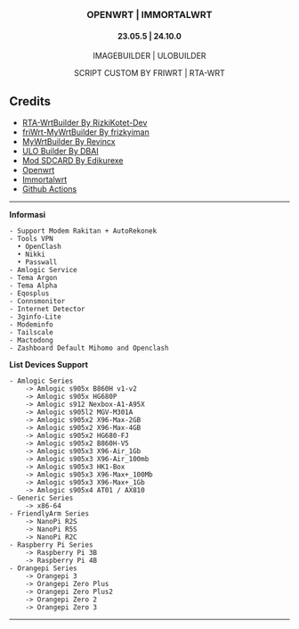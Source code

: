 <h3 align="center">
  <br>OPENWRT | IMMORTALWRT<br>
</h3>
<h4 align="center">23.05.5 | 24.10.0</h4>
<p align="center">IMAGEBUILDER | ULOBUILDER</p>
<p align="center">SCRIPT CUSTOM BY FRIWRT | RTA-WRT</p>

**Credits**
---
* [RTA-WrtBuilder By RizkiKotet-Dev](https://github.com/rizkikotet-dev/RTA-WRT)
* [friWrt-MyWrtBuilder By frizkyiman](https://github.com/frizkyiman/friWrt-MyWrtBuilder)
* [MyWrtBuilder By Revincx](https://github.com/Revincx/MyWrtBuilder)
* [ULO Builder By DBAI](https://github.com/armarchindo/ULO-Builder/blob/main/ulo)
* [Mod SDCARD By Edikurexe](https://github.com/edikurexe)
* [Openwrt](https://github.com/openwrt/openwrt/)
* [Immortalwrt](https://github.com/immortalwrt/immortalwrt)
* [Github Actions](https://github.com/features/actions)
---

**Informasi**
```
- Support Modem Rakitan + AutoRekonek
- Tools VPN
  • OpenClash
  • Nikki
  • Passwall
- Amlogic Service
- Tema Argon
- Tema Alpha
- Eqosplus
- Connsmonitor
- Internet Detector
- 3ginfo-Lite
- Modeminfo
- Tailscale
- Mactodong
- Zashboard Default Mihomo and Openclash
```
**List Devices Support**
```
- Amlogic Series
    -> Amlogic s905x B860H v1-v2
    -> Amlogic s905x HG680P
    -> Amlogic s912 Nexbox-A1-A95X
    -> Amlogic s905l2 MGV-M301A
    -> Amlogic s905x2 X96-Max-2GB
    -> Amlogic s905x2 X96-Max-4GB
    -> Amlogic s905x2 HG680-FJ
    -> Amlogic s905x2 B860H-V5
    -> Amlogic s905x3 X96-Air_1Gb
    -> Amlogic s905x3 X96-Air_100mb
    -> Amlogic s905x3 HK1-Box
    -> Amlogic s905x3 X96-Max+_100Mb
    -> Amlogic s905x3 X96-Max+_1Gb
    -> Amlogic s905x4 AT01 / AX810
- Generic Series
    -> x86-64
- FriendlyArm Series
    -> NanoPi R2S
    -> NanoPi R5S
    -> NanoPi R2C
- Raspberry Pi Series
    -> Raspberry Pi 3B
    -> Raspberry Pi 4B
- Orangepi Series
    -> Orangepi 3
    -> Orangepi Zero Plus
    -> Orangepi Zero Plus2
    -> Orangepi Zero 2
    -> Orangepi Zero 3
```
---